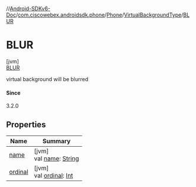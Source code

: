 //[Android-SDKv6-Doc](../../../../../index.md)/[com.ciscowebex.androidsdk.phone](../../../index.md)/[Phone](../../index.md)/[VirtualBackgroundType](../index.md)/[BLUR](index.md)

# BLUR

[jvm]\
[BLUR](index.md)

virtual background will be blurred

#### Since

3.2.0

## Properties

| Name | Summary |
|---|---|
| [name](../../../../com.ciscowebex.androidsdk.team/-list-team-membership-result/-bad-request/index.md#-372974862%2FProperties%2F-411797461) | [jvm]<br>val [name](../../../../com.ciscowebex.androidsdk.team/-list-team-membership-result/-bad-request/index.md#-372974862%2FProperties%2F-411797461): [String](https://kotlinlang.org/api/latest/jvm/stdlib/kotlin/-string/index.html) |
| [ordinal](../../../../com.ciscowebex.androidsdk.team/-list-team-membership-result/-bad-request/index.md#-739389684%2FProperties%2F-411797461) | [jvm]<br>val [ordinal](../../../../com.ciscowebex.androidsdk.team/-list-team-membership-result/-bad-request/index.md#-739389684%2FProperties%2F-411797461): [Int](https://kotlinlang.org/api/latest/jvm/stdlib/kotlin/-int/index.html) |
